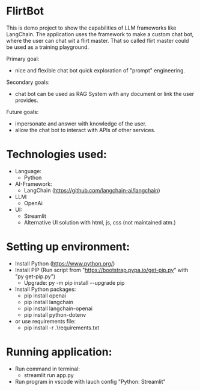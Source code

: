 # FlirtBot

This is demo project to show the capabilities of LLM frameworks like LangChain.
The application uses the framework to make a custom chat bot, where the user can chat wit a flirt master.
That so called flirt master could be used as a training playground.

Primary goal:

- nice and flexible chat bot quick exploration of "prompt" engineering.

Secondary goals:

- chat bot can be used as RAG System with any document or link the user provides.

Future goals:

- impersonate and answer with knowledge of the user.
- allow the chat bot to interact with APIs of other services.

# Technologies used:

- Language:
  - Python
- AI-Framework:
  - LangChain (https://github.com/langchain-ai/langchain)
- LLM:
  - OpenAi
- UI:
  - Streamlit
  - Alternative UI solution with html, js, css (not maintained atm.)

# Setting up environment:

- Install Python (https://www.python.org/)
- Install PIP (Run script from "https://bootstrap.pypa.io/get-pip.py" with "py get-pip.py")
  - Upgrade: py -m pip install --upgrade pip
- Install Python packages:
  - pip install openai
  - pip install langchain
  - pip install langchain-openai
  - pip install python-dotenv
- or use requirements file:
  - pip install -r .\requirements.txt

# Running application:
- Run command in terminal:
  - streamlit run app.py
- Run program in vscode with lauch config "Python: Streamlit"
